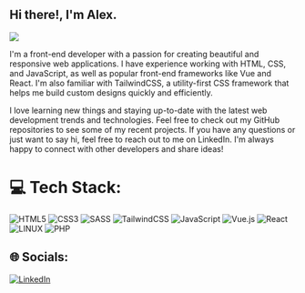 ## Hi there!, I'm Alex.

![](https://i.imgur.com/TOMywsR.png)

I'm a front-end developer with a passion for creating beautiful and responsive web applications. I have experience working with HTML, CSS, and JavaScript, as well as popular front-end frameworks like Vue and React. I'm also familiar with TailwindCSS, a utility-first CSS framework that helps me build custom designs quickly and efficiently.

I love learning new things and staying up-to-date with the latest web development trends and technologies. Feel free to check out my GitHub repositories to see some of my recent projects. If you have any questions or just want to say hi, feel free to reach out to me on LinkedIn. I'm always happy to connect with other developers and share ideas!

# 💻 Tech Stack:
 ![HTML5](https://img.shields.io/badge/html5-%23E34F26.svg?style=for-the-badge&logo=html5&logoColor=white)
 ![CSS3](https://img.shields.io/badge/css3-%231572B6.svg?style=for-the-badge&logo=css3&logoColor=white)
 ![SASS](https://img.shields.io/badge/SASS-hotpink.svg?style=for-the-badge&logo=SASS&logoColor=white)
 ![TailwindCSS](https://img.shields.io/badge/tailwindcss-%2338B2AC.svg?style=for-the-badge&logo=tailwind-css&logoColor=white) 
 ![JavaScript](https://img.shields.io/badge/javascript-%23323330.svg?style=for-the-badge&logo=javascript&logoColor=%23F7DF1E) 
 ![Vue.js](https://img.shields.io/badge/vuejs-%2335495e.svg?style=for-the-badge&logo=vuedotjs&logoColor=%234FC08D)
 ![React](https://img.shields.io/badge/react-%2320232a.svg?style=for-the-badge&logo=react&logoColor=%2361DAFB)
 ![LINUX](https://img.shields.io/badge/Linux-FCC624?style=for-the-badge&logo=linux&logoColor=black)
 ![PHP](https://img.shields.io/badge/php-%23777BB4.svg?style=for-the-badge&logo=php&logoColor=white) 
<!--
 ![MariaDB](https://img.shields.io/badge/MariaDB-003545?style=for-the-badge&logo=mariadb&logoColor=white)
-->


## 🌐 Socials:
[![LinkedIn](https://img.shields.io/badge/LinkedIn-%230077B5.svg?logo=linkedin&logoColor=white)](https://linkedin.com/in/alejandro-esquivel-rodriguez) 

<!--# 📊 GitHub Stats:
![](https://github-readme-stats.vercel.app/api?username=alejandro-esquivel&theme=vue-dark&hide_border=true&include_all_commits=false&count_private=false)<br/>
![](https://github-readme-streak-stats.herokuapp.com/?user=alejandro-esquivel&theme=vue-dark&hide_border=true)<br/>
![](https://github-readme-stats.vercel.app/api/top-langs/?username=alejandro-esquivel&theme=vue-dark&hide_border=true&include_all_commits=false&count_private=false&layout=compact)

---
[![](https://visitcount.itsvg.in/api?id=alejandro-esquivel&icon=0&color=3)](https://visitcount.itsvg.in)
-->
<!-- Proudly created with GPRM ( https://gprm.itsvg.in ) -->
